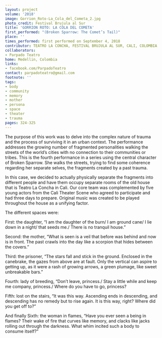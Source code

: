 ```yaml
---
layout: project
volume: '2018'
image: Gorrion_Roto-La_Cola_del_Cometa_2.jpg
photo_credit: Festival Brujula al Sur
title: 'GORRION ROTO: LA COLA DEL COMETA'
first_performed: "(Broken Sparrow: The Comet’s Tail)"
place: ''
times_performed: first performed on September 4, 2018
contributor: TEATRO LA CONCHA, FESTIVAL BRUJULA AL SUR, CALI, COLOMBIA
collaborators:
- Parpado Teatro
home: Medellin, Colombia
links:
- facebook.com/ParpadoTeatro
contact: parpadoteatro@gmail.com
footnote: ''
tags:
- body
- community
- memory
- mother
- persona
- space
- theater
- trauma
pages: 324-325
---
```



The purpose of this work was to delve into the complex nature of trauma and the process of surviving it in an urban context. The performance addresses the growing number of fragmented personalities walking the streets of the world’s cities with no connection to their communities or tribes. This is the fourth performance in a series using the central character of Broken Sparrow. She walks the streets, trying to find some coherence regarding her separate selves, the fragments created by a past trauma.

In this case, we decided to actually physically separate the fragments into different people and have them occupy separate rooms of the old house that is Teatro La Concha in Cali. Our core team was complemented by five young actors from the Cali Theater Scene who agreed to participate and had three days to prepare. Original music was created to be played throughout the house as a unifying factor.

The different spaces were:

First: the daughter, “I am the daughter of the burn/ I am ground cane/ I lie down in a night/ that seeds me./ There is no tranquil house.”

Second: the mother, “What is seen is a veil that before was behind and now is in front. The past crawls into the day like a scorpion that hides between the covers.”

Third: the prisoner, “The stars fall and stick in the ground. Enclosed in the canebrake, the gazes from above are at fault. Only the vertical can aspire to getting up, as it were a rash of growing arrows, a green plumage, like sweet unbreakable bars.”

Fourth: lady of breeding, “Don’t leave, princess./ Stay a little while and keep me company, princess./ Where do you have to go, princess?

Fifth: lost on the stairs, “It was this way. Ascending ends in descending, and descending has no remedy but to rise again. It is this way, right? Where did you get off to?”

And finally Sixth: the woman in flames, “Have you ever seen a being in flames? Their wake of fire that curves like memory, and clacks like jacks rolling out through the darkness. What whim incited such a body to consume itself?”
